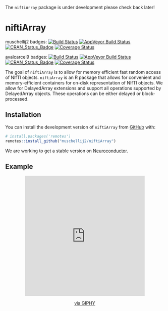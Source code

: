 
<!-- README.md is generated from README.Rmd. Please edit that file -->

The `niftiArray` package is under development please check back later\!

# niftiArray

<!-- badges: start -->

muschellij2 badges: [![Build
Status](https://travis-ci.org/muschellij2/niftiArray.svg?branch=master)](https://travis-ci.org/muschellij2/niftiArray)
[![AppVeyor Build
Status](https://ci.appveyor.com/api/projects/status/github/muschellij2/niftiArray?branch=master&svg=true)](https://ci.appveyor.com/project/muschellij2/niftiArray)
[![CRAN\_Status\_Badge](https://www.r-pkg.org/badges/version/niftiArray)](https://cran.r-project.org/package=niftiArray)
[![Coverage
Status](https://img.shields.io/coveralls/muschellij2/niftiArray.svg)](https://coveralls.io/r/muschellij2/niftiArray?branch=master)

avalcarcel9 badges: [![Build
Status](https://travis-ci.org/avalcarcel9/niftiArray.svg?branch=master)](https://travis-ci.org/avalcarcel9/niftiArray)
[![AppVeyor Build
Status](https://ci.appveyor.com/api/projects/status/github/avalcarcel9/niftiArray?branch=master&svg=true)](https://ci.appveyor.com/project/avalcarcel9/niftiArray)
[![CRAN\_Status\_Badge](https://www.r-pkg.org/badges/version/niftiArray)](https://cran.r-project.org/package=niftiArray)
[![Coverage
Status](https://img.shields.io/coveralls/avalcarcel9/niftiArray.svg)](https://coveralls.io/r/avalcarcel9/niftiArray?branch=master)

<!-- badges: end -->

The goal of `niftiArray` is to allow for memory efficient fast random
access of NIfTI objects. `niftiArray` is an R package that allows for
convenient and memory-efficient containers for on-disk representation of
NIfTI objects. We allow for DelayedArray extensions and support all
operations supported by DelayedArray objects. These operations can be
either delayed or block-processed.

## Installation

You can install the development version of `niftiArray` from
[GitHub](https://github.com/) with:

``` r
# install.packages('remotes')
remotes::install_github("muschellij2/niftiArray")
```

We are working to get a stable version on
[Neuroconductor](www.neuroconductor.org).

## Example

<center>

<iframe src="https://giphy.com/embed/1ken0zzzL79NPy3QZj" width="380" height="380" frameBorder="0" class="giphy-embed" allowFullScreen>

</iframe>

<p>

<a href="https://giphy.com/gifs/spotify-coming-soon-1ken0zzzL79NPy3QZj">via
GIPHY</a>

</p>
